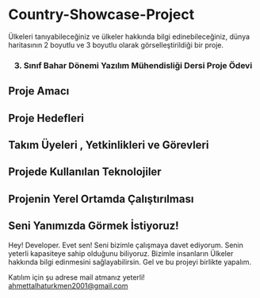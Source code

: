 # Country-Showcase-Project


Ülkeleri tanıyabileceğiniz ve ülkeler hakkında bilgi edinebileceğiniz, dünya haritasının 2 boyutlu ve 3 boyutlu olarak görselleştirildiği bir proje.

<h3 align="center">3. Sınıf Bahar Dönemi Yazılım Mühendisliği Dersi Proje Ödevi</h3>

## Proje Amacı

## Proje Hedefleri

## Takım Üyeleri , Yetkinlikleri ve Görevleri

## Projede Kullanılan Teknolojiler

## Projenin Yerel Ortamda Çalıştırılması

## Seni Yanımızda Görmek İstiyoruz!

Hey! Developer. Evet sen! Seni bizimle çalışmaya davet ediyorum. Senin yeterli kapasiteye sahip olduğunu biliyoruz. Bizimle insanların Ülkeler hakkında bilgi edinmesini sağlayabilirsin. Gel ve bu projeyi birlikte yapalım.

Katılım için şu adrese mail atmanız yeterli!  ahmettalhaturkmen2001@gmail.com

